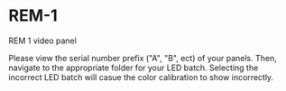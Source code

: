 # REM-1
REM 1 video panel

Please view the serial number prefix ("A", "B", ect) of your panels. Then, navigate to the appropriate folder for your LED batch. Selecting the incorrect LED batch will casue the color calibration to show incorrectly.
